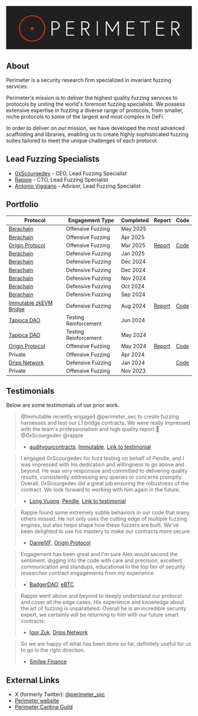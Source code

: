 <img src="../assets/perimeter-logo.png" alt="Perimeter Logo">

## About
Perimeter is a security research firm specialized in invariant fuzzing services.

Perimeter's mission is to deliver the highest quality fuzzing services to protocols by uniting the world's foremost fuzzing specialists. We possess extensive expertise in fuzzing a diverse range of protocols, from smaller, niche protocols to some of the largest and most complex in DeFi. 

In order to deliver on our mission, we have developed the most advanced scaffolding and libraries, enabling us to create highly sophisticated fuzzing suites tailored to meet the unique challenges of each protocol.

## Lead Fuzzing Specialists
- [0xScourgedev](Portfolio%20-%200xScourgedev.md) - CEO, Lead Fuzzing Specialist
- [Rappie](Portfolio%20-%20Rappie.md) - CTO, Lead Fuzzing Specialist
- [Antonio Viggiano](Portfolio%20-%20Antonio%20Viggiano.md) - Advisor, Lead Fuzzing Specialist

## Portfolio

| Protocol                                                              | Engagement Type       | Completed | Report                                                                                                                                    | Code                                                                                       |
| --------------------------------------------------------------------- | --------------------- | --------- | ----------------------------------------------------------------------------------------------------------------------------------------- | ------------------------------------------------------------------------------------------ |
| [Berachain](https://www.berachain.com)                                | Offensive Fuzzing     | May 2025  |                                                                                                                                           |                                                                                            |
| [Berachain](https://www.berachain.com)                                | Offensive Fuzzing     | Apr 2025  |                                                                                                                                           |                                                                                            |
| [Origin Protocol](https://www.originprotocol.com/)                    | Offensive Fuzzing     | Mar 2025  | [Report](https://github.com/perimetersec/resources/blob/main/reports/Origin%20Protocol%20WOETH%20-%20Fuzzing%20Report.pdf)                | [Code](https://github.com/perimetersec/origin-woeth-fuzz)                                  |
| [Berachain](https://www.berachain.com)                                | Defensive Fuzzing     | Jan 2025  |                                                                                                                                           |                                                                                            |
| [Berachain](https://www.berachain.com)                                | Defensive Fuzzing     | Dec 2024  |                                                                                                                                           |                                                                                            |
| [Berachain](https://www.berachain.com)                                | Defensive Fuzzing     | Dec 2024  |                                                                                                                                           |                                                                                            |
| [Berachain](https://www.berachain.com)                                | Defensive Fuzzing     | Nov 2024  |                                                                                                                                           |                                                                                            |
| [Berachain](https://www.berachain.com)                                | Defensive Fuzzing     | Oct 2024  |                                                                                                                                           |                                                                                            |
| [Berachain](https://www.berachain.com)                                | Defensive Fuzzing     | Sep 2024  |                                                                                                                                           |                                                                                            |
| [Immutable zkEVM Bridge](https://toolkit.immutable.com/squid-bridge/) | Defensive Fuzzing     | Aug 2024  | [Report](https://github.com/perimetersec/resources/blob/main/reports/Immutable%20zkEVM%20Bridge%20-%20Fuzzing%20Report.pdf)               | [Code](https://github.com/perimetersec/zkevm-bridge-contracts-fuzz/tree/main/test/fuzzing) |
| [Tapioca DAO](https://www.tapioca.xyz)                                | Testing Reinforcement | Jun 2024  |                                                                                                                                           |                                                                                            |
| [Tapioca DAO](https://www.tapioca.xyz)                                | Testing Reinforcement | May 2024  |                                                                                                                                           |                                                                                            |
| [Origin Protocol](https://www.originprotocol.com/)                    | Offensive Fuzzing     | May 2024  | [Report](https://github.com/perimetersec/origin-oeth-fuzzing/blob/main/reports/Origin%20Protocol%20OETHVault%20-%20Fuzzing%20Report.pdf)  | [Code](https://github.com/perimetersec/origin-oeth-fuzzing/tree/main/src/fuzz/oethvault)   |
| Private                                                               | Offensive Fuzzing     | Apr 2024  |                                                                                                                                           |                                                                                            |
| [Drips Network](https://www.drips.network/)                           | Defensive Fuzzing     | Jan 2024  |                                                                                                                                           | [Code](https://github.com/perimetersec/drips-fuzzing/tree/main/src/echidna)                |
| Private                                                               | Offensive Fuzzing     | Nov 2023  |                                                                                                                                           |                                                                                            |


## Testimonials
Below are some testimonials of our prior work.

> @Immutable recently engaged @perimeter_sec to create fuzzing harnesses and test our L1 bridge contracts. We were really impressed with the team's professionalism and high quality report 🙏 @0xScourgedev @rappie
> - [audityourcontracts](https://x.com/AuditUrContract), [Immutable](https://www.immutable.com), [Link to testimonial](https://x.com/AuditUrContract/status/1844180704483213505)

> I engaged 0xScourgedev for fuzz testing on behalf of Pendle, and I was impressed with his dedication and willingness to go above and beyond. He was very responsive and committed to delivering quality results, consistently addressing any queries or concerns promptly. Overall, 0xScourgedev did a great job ensuring the robustness of the contract. We look forward to working with him again in the future.
> - [Long Vuong](https://x.com/unclegrandpa925), [Pendle](https://www.pendle.finance), [Link to testimonial](https://x.com/0xScourgedev/status/1801298332947517713)

> Rappie found some extremely subtle behaviors in our code that many others missed. He not only uses the cutting edge of multiple fuzzing engines, but also helps shape how these fuzzers are built. We've been delighted to use his mastery to make our contracts more secure.
> 
> - [DanielVF](https://x.com/danielvf), [Origin Protocol](https://www.originprotocol.com/)

> Engagement has been great and I'm sure Alex would second the sentiment. digging into the code with care and precision, excellent communication and standups, educational
> In the top tier of security researcher contract engagements from my experience
> - [BadgerDAO](https://x.com/BadgerDAO), [eBTC](https://x.com/eBTCprotocol)

> Rappie went above and beyond to deeply understand our protocol and cover all the edge cases. His experience and knowledge about the art of fuzzing is unparalleled. Overall he is an incredible security expert, we certainly will be returning to him with our future smart contracts.
>
> - [Igor Zuk](https://x.com/code_sandwich), [Drips Network](https://www.drips.network/)

> So we are happy of what has been done so far, definitely useful for us to go in the right direction.
> - [Smilee Finance](https://x.com/SmileeFinance)

## External Links
- X (formerly Twitter): [@perimeter_sec](https://x.com/perimeter_sec)
- [Perimeter website](https://perimetersec.io)
- [Perimeter Cantina Guild](https://cantina.xyz/guilds/perimeter)
